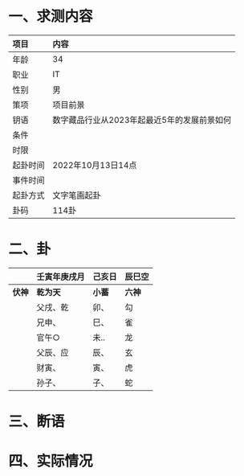 # 一、求测内容
|项目|内容|
|:-|:-|
|年龄|34|
|职业|IT|
|性别|男|
|策项|项目前景|
|钥语|数字藏品行业从2023年起最近5年的发展前景如何|
|条件||
|时限||
|起卦时间|2022年10月13日14点|
|事件时间||
|起卦方式|文字笔画起卦|
|卦码|114卦|

# 二、卦
||壬寅年庚戌月|己亥日|辰巳空|
|:-|:-|:-|:-|
|**伏神**|**乾为天**|**小蓄**|**六神**|
||父戌、乾|卯、|勾|
||兄申、|巳、|雀|
||官午○|未..|龙|
||父辰、应|辰、|玄|
||财寅、|寅、|虎|
||孙子、|子、|蛇|


# 三、断语

# 四、实际情况